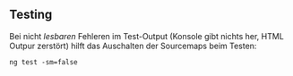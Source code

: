 ## Testing

Bei nicht *lesbaren* Fehleren im Test-Output (Konsole gibt nichts her, HTML Outpur zerstört) hilft das Auschalten der
Sourcemaps beim Testen:

    ng test -sm=false

